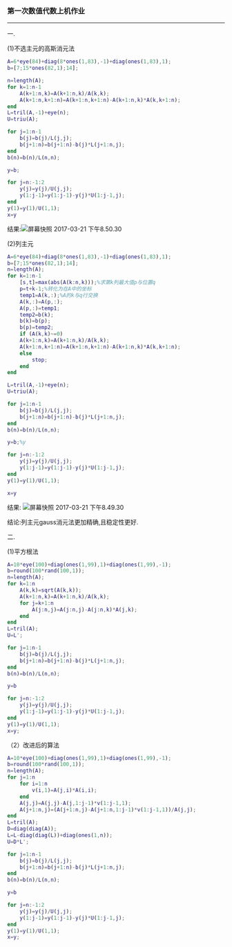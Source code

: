 ### 第一次数值代数上机作业

------

一.

(1)不选主元的高斯消元法

```matlab
A=6*eye(84)+diag(8*ones(1,83),-1)+diag(ones(1,83),1);
b=[7;15*ones(82,1);14];

n=length(A);
for k=1:n-1
	A(k+1:n,k)=A(k+1:n,k)/A(k,k);
	A(k+1:n,k+1:n)=A(k+1:n,k+1:n)-A(k+1:n,k)*A(k,k+1:n);
end
L=tril(A,-1)+eye(n);
U=triu(A);

for j=1:n-1
	b(j)=b(j)/L(j,j);
	b(j+1:n)=b(j+1:n)-b(j)*L(j+1:n,j);
end
b(n)=b(n)/L(n,n);

y=b;

for j=n:-1:2
	y(j)=y(j)/U(j,j);
	y(1:j-1)=y(1:j-1)-y(j)*U(1:j-1,j);
end
y(1)=y(1)/U(1,1);
x=y
```

结果:![屏幕快照 2017-03-21 下午8.50.30](https://ww3.sinaimg.cn/large/006tNbRwly1fdurj1tuqbj30fn0dt757.jpg)







(2)列主元

```matlab
A=6*eye(84)+diag(8*ones(1,83),-1)+diag(ones(1,83),1);
b=[7;15*ones(82,1);14];
n=length(A);
for k=1:n-1
	[s,t]=max(abs(A(k:n,k)));%求第k列最大值p与位置q
	p=t+k-1;%转化为在A中的坐标
	temp1=A(k,:);%A的k与q行交换
	A(k,:)=A(p,:);
	A(p,:)=temp1;
	temp2=b(k);
	b(k)=b(p);
	b(p)=temp2;
	if (A(k,k)~=0)
	A(k+1:n,k)=A(k+1:n,k)/A(k,k);
	A(k+1:n,k+1:n)=A(k+1:n,k+1:n)-A(k+1:n,k)*A(k,k+1:n);
	else
		stop;
	end
end

L=tril(A,-1)+eye(n);
U=triu(A);

for j=1:n-1
	b(j)=b(j)/L(j,j);
	b(j+1:n)=b(j+1:n)-b(j)*L(j+1:n,j);
end
b(n)=b(n)/L(n,n);

y=b;%y

for j=n:-1:2
	y(j)=y(j)/U(j,j);
	y(1:j-1)=y(1:j-1)-y(j)*U(1:j-1,j);
end
y(1)=y(1)/U(1,1);

x=y
```

结果: ![屏幕快照 2017-03-21 下午8.49.30](https://ww4.sinaimg.cn/large/006tNbRwly1fdurj0qnsqj30fn0drgmk.jpg)



结论:列主元gauss消元法更加精确,且稳定性更好.

二.

(1)平方根法

```matlab
A=10*eye(100)+diag(ones(1,99),1)+diag(ones(1,99),-1);
b=round(100*rand(100,1));
n=length(A);
for k=1:n
    A(k,k)=sqrt(A(k,k));
    A(k+1:n,k)=A(k+1:n,k)/A(k,k);
    for j=k+1:n
        A(j:n,j)=A(j:n,j)-A(j:n,k)*A(j,k);
    end
end
L=tril(A);
U=L';

for j=1:n-1
	b(j)=b(j)/L(j,j);
	b(j+1:n)=b(j+1:n)-b(j)*L(j+1:n,j);
end
b(n)=b(n)/L(n,n);

y=b

for j=n:-1:2
    y(j)=y(j)/U(j,j);
    y(1:j-1)=y(1:j-1)-y(j)*U(1:j-1,j);
end
y(1)=y(1)/U(1,1);
x=y;
```

（2）改进后的算法

```matlab
A=10*eye(100)+diag(ones(1,99),1)+diag(ones(1,99),-1);
b=round(100*rand(100,1));
n=length(A);
for j=1:n
    for i=1:n
        v(i,1)=A(j,i)*A(i,i);
    end
    A(j,j)=A(j,j)-A(j,1:j-1)*v(1:j-1,1);
    A(j+1:n,j)=(A(j+1:n,j)-A(j+1:n,1:j-1)*v(1:j-1,1))/A(j,j);
end
L=tril(A);
D=diag(diag(A));
L=L-diag(diag(L))+diag(ones(1,n));
U=D*L';

for j=1:n-1
	b(j)=b(j)/L(j,j);
	b(j+1:n)=b(j+1:n)-b(j)*L(j+1:n,j);
end
b(n)=b(n)/L(n,n);

y=b

for j=n:-1:2
    y(j)=y(j)/U(j,j);
    y(1:j-1)=y(1:j-1)-y(j)*U(1:j-1,j);
end
y(1)=y(1)/U(1,1);
x=y;
```
